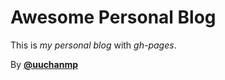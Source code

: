 # Awesome Personal Blog

This is _my personal blog_ with _gh-pages_.  

   By **[@uuchanmp](https://uuchanmp.github.io)**

